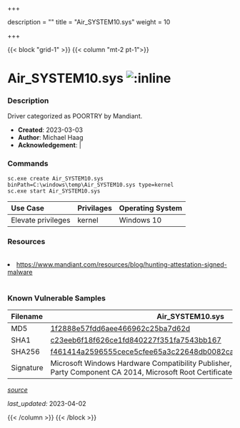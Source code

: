 +++

description = ""
title = "Air_SYSTEM10.sys"
weight = 10

+++


{{< block "grid-1" >}}
{{< column "mt-2 pt-1">}}


# Air_SYSTEM10.sys ![:inline](/images/twitter_verified.png) 


### Description

Driver categorized as POORTRY by Mandiant.

- **Created**: 2023-03-03
- **Author**: Michael Haag
- **Acknowledgement**:  | [](https://twitter.com/)

### Commands

```
sc.exe create Air_SYSTEM10.sys binPath=C:\windows\temp\Air_SYSTEM10.sys type=kernel
sc.exe start Air_SYSTEM10.sys
```

| Use Case | Privilages | Operating System | 
|:---- | ---- | ---- |
| Elevate privileges | kernel | Windows 10 |

### Resources
<br>
<li><a href="https://www.mandiant.com/resources/blog/hunting-attestation-signed-malware">https://www.mandiant.com/resources/blog/hunting-attestation-signed-malware</a></li>
<br>

### Known Vulnerable Samples

| Filename | Air_SYSTEM10.sys |
|:---- | ---- | 
| MD5 | <a href="https://www.virustotal.com/gui/file/1f2888e57fdd6aee466962c25ba7d62d">1f2888e57fdd6aee466962c25ba7d62d</a> |
| SHA1 | <a href="https://www.virustotal.com/gui/file/c23eeb6f18f626ce1fd840227f351fa7543bb167">c23eeb6f18f626ce1fd840227f351fa7543bb167</a> |
| SHA256 | <a href="https://www.virustotal.com/gui/file/f461414a2596555cece5cfee65a3c22648db0082ca211f6238af8230e41b3212">f461414a2596555cece5cfee65a3c22648db0082ca211f6238af8230e41b3212</a> |
| Signature | Microsoft Windows Hardware Compatibility Publisher, Microsoft Windows Third Party Component CA 2014, Microsoft Root Certificate Authority 2010   |


[*source*](https://github.com/magicsword-io/LOLDrivers/tree/main/yaml/air_system10.sys.yml)

*last_updated:* 2023-04-02








{{< /column >}}
{{< /block >}}

